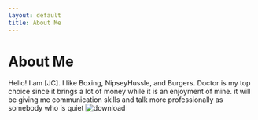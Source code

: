 ```yaml
---
layout: default
title: About Me
---
```

# About Me
Hello! I am [JC].
I like Boxing, NipseyHussle, and Burgers.
Doctor is my top choice since it brings a lot of money while it is an enjoyment of mine.
it will be giving me communication skills and talk more professionally as somebody who is quiet
![download](https://github.com/user-attachments/assets/94c71171-0018-4caa-8952-63b19d89e6e3)
